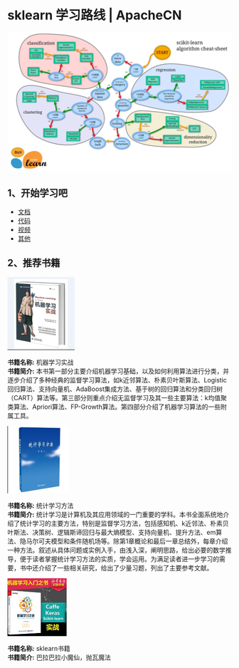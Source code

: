 # sklearn 学习路线 | ApacheCN

![](../images/ml_map.png)

## 1、开始学习吧

* [文档](http://sklearn.apachecn.org/cn/0.19.0/user_guide.html)
* [代码](https://github.com/apachecn/scikit-learn-doc-zh)
* [视频](https://space.bilibili.com/97678687/#!/index)
* [其他]()

## 2、推荐书籍

![ML](../images/study/ml.png) 

**书籍名称:** 机器学习实战  
**书籍简介:** 本书第一部分主要介绍机器学习基础，以及如何利用算法进行分类，并逐步介绍了多种经典的监督学习算法，如k近邻算法、朴素贝叶斯算法、Logistic回归算法、支持向量机、AdaBoost集成方法、基于树的回归算法和分类回归树（CART）算法等。第三部分则重点介绍无监督学习及其一些主要算法：k均值聚类算法、Apriori算法、FP-Growth算法。第四部分介绍了机器学习算法的一些附属工具。

![tj](../images/study/tj.png)

**书籍名称:** 统计学习方法  
**书籍简介:** 统计学习是计算机及其应用领域的一门重要的学科。本书全面系统地介绍了统计学习的主要方法，特别是监督学习方法，包括感知机、k近邻法、朴素贝叶斯法、决策树、逻辑斯谛回归与最大熵模型、支持向量机、提升方法、em算法、隐马尔可夫模型和条件随机场等。除第1章概论和最后一章总结外，每章介绍一种方法。叙述从具体问题或实例入手，由浅入深，阐明思路，给出必要的数学推导，便于读者掌握统计学习方法的实质，学会运用。为满足读者进一步学习的需要，书中还介绍了一些相关研究，给出了少量习题，列出了主要参考文献。

![sk](../images/study/sk.png)

**书籍名称:** sklearn书籍  
**书籍简介:** 巴拉巴拉小魔仙，抛瓦魔法

